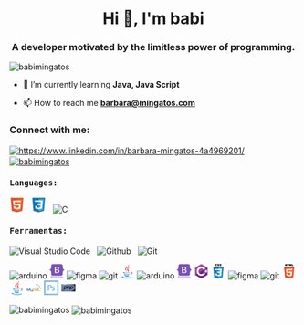 <h1 align="center">Hi 👋, I'm babi</h1>
<h3 align="center">A developer motivated by the limitless power of programming.</h3>

<p align="left"> <img src="https://komarev.com/ghpvc/?username=babimingatos&label=Profile%20views&color=0e75b6&style=flat" alt="babimingatos" /> </p>

- 🌱 I’m currently learning **Java, Java Script**

- 📫 How to reach me **barbara@mingatos.com**

<h3 align="left">Connect with me:</h3>
<p align="left">
<a href="https://linkedin.com/in/barbara-mingatos-4a4969201/" target="blank"><img align="center" src="https://raw.githubusercontent.com/rahuldkjain/github-profile-readme-generator/master/src/images/icons/Social/linked-in-alt.svg" alt="https://www.linkedin.com/in/barbara-mingatos-4a4969201/" height="30" width="40" /></a>
<a href="https://instagram.com/babimingatos" target="blank"><img align="center" src="https://raw.githubusercontent.com/rahuldkjain/github-profile-readme-generator/master/src/images/icons/Social/instagram.svg" alt="babimingatos" height="30" width="40" /></a>
</p>



####  <kbd>Languages:</kbd><br>
<img height="26" title="HTML" alt="HTML" src="https://raw.githubusercontent.com/devicons/devicon/master/icons/html5/html5-original.svg"> &nbsp;
<img height="26" title="CSS" alt="CSS" src="https://raw.githubusercontent.com/devicons/devicon/master/icons/css3/css3-original.svg"> &nbsp;
<img height="26" title="C" alt="C" src="https://cdn.jsdelivr.net/gh/devicons/devicon/icons/c/c-original.svg"> &nbsp;

#### <kbd>Ferramentas:</kbd><br>
<img height="26" title="Visual Studio Code" alt="Visual Studio Code" src="https://cdn.jsdelivr.net/gh/devicons/devicon/icons/vscode/vscode-original.svg"> &nbsp;
<img height="26" title="Github" alt="Github" src="https://cdn.jsdelivr.net/gh/devicons/devicon/icons/github/github-original.svg"> &nbsp;
<img height="26" title="Git" alt="Git" src="https://cdn.jsdelivr.net/gh/devicons/devicon/icons/git/git-original.svg"> &nbsp;

<img src="https://cdn.worldvectorlogo.com/logos/arduino-1.svg" alt="arduino" height="26"/> 
<img src="https://raw.githubusercontent.com/devicons/devicon/master/icons/bootstrap/bootstrap-plain-wordmark.svg" alt="bootstrap" height="26"/> 
<img src="https://www.vectorlogo.zone/logos/figma/figma-icon.svg" alt="figma" height="26"/>



<img src="https://www.vectorlogo.zone/logos/git-scm/git-scm-icon.svg" alt="git" height="26"/> 
<img src="https://raw.githubusercontent.com/devicons/devicon/master/icons/java/java-original.svg" alt="java" height="26"/> </a>

<img src="https://cdn.worldvectorlogo.com/logos/arduino-1.svg" alt="arduino" height="26"/> 
<img src="https://raw.githubusercontent.com/devicons/devicon/master/icons/bootstrap/bootstrap-plain-wordmark.svg" alt="bootstrap" height="26"/> 
<img src="https://raw.githubusercontent.com/devicons/devicon/master/icons/csharp/csharp-original.svg" alt="csharp" height="26"/> 

<img src="https://raw.githubusercontent.com/devicons/devicon/master/icons/css3/css3-original-wordmark.svg" alt="css3" height="26"/> 
<img src="https://www.vectorlogo.zone/logos/figma/figma-icon.svg" alt="figma" height="26"/>
<img src="https://www.vectorlogo.zone/logos/git-scm/git-scm-icon.svg" alt="git" height="26"/> 
<img src="https://raw.githubusercontent.com/devicons/devicon/master/icons/html5/html5-original-wordmark.svg" alt="html5" height="26"/>
<img src="https://raw.githubusercontent.com/devicons/devicon/master/icons/java/java-original.svg" alt="java" height="26"/>
<img src="https://raw.githubusercontent.com/devicons/devicon/master/icons/mysql/mysql-original-wordmark.svg" alt="mysql" height="26"/> 
<img src="https://raw.githubusercontent.com/devicons/devicon/master/icons/photoshop/photoshop-line.svg" alt="photoshop" height="26"/> </a> 
<img src="https://raw.githubusercontent.com/devicons/devicon/master/icons/php/php-original.svg" alt="php" height="26"/> </a> </p>




<p><img align="left" src="https://github-readme-stats.vercel.app/api/top-langs?username=babimingatos&show_icons=true&locale=en&layout=compact" alt="babimingatos" /></p>

<p>&nbsp;<img align="center" src="https://github-readme-stats.vercel.app/api?username=babimingatos&show_icons=true&locale=en" alt="babimingatos" /></p>
